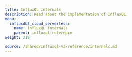 ```yaml
---
title: InfluxQL internals
description: Read about the implementation of InfluxQL.
menu:
  influxdb3_cloud_serverless:
    name: InfluxQL internals
    parent: influxql-reference
weight: 219

source: /shared/influxql-v3-reference/internals.md
---
```


<!-- 
The content of this page is at /shared/influxql-v3-reference/internals.md
-->
